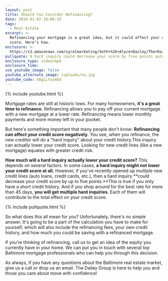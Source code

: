 ```yaml
---
layout: post
title: Should You Consider Refinancing?
date: 2018-01-02 10:09:19
tags:
  - Real Estate
excerpt: >-
  Refinancing your mortgage is a great idea, but it could affect your credit
  score. Here’s how.
enclosure: >-
  https://s3.amazonaws.com/vyralmarketing/Seth+%26+Alyce+Dailey/The+Dailey+Group-+Should+You+Consider+Refinancing%253F.mp4
pullquote: A hard inquiry could decrease your score by five points automatically.
enclosure_type: video/mp4
enclosure_time:
use_youtube_image: false
youtube_alternate_image: /uploads/no.jpg
youtube_code: XAgLLYsy464
---
```



{% include youtube.html %}

Mortgage rates are still at historic lows. For many homeowners, **it's a great time to refinance.** Refinancing allows you to pay off your current mortgage with a new mortgage at a lower rate. Refinancing means lower monthly payments and more money left in your pocket.

But here's something important that many people don't know: **Refinancing can affect your credit score negatively.** You see, when you refinance, the new creditor will do a "hard inquiry" about your credit history.This inquiry can actually lower your credit score. Looking for new credit lines (like a new mortgage) equates with greater credit risk.

**How much will a hard inquiry actually lower your credit score?** This depends on several factors. In some cases, **a hard inquiry might not lower your credit score at all.** However, if you've recently opened up multiple new credit lines (auto loans, credit cards, etc.), then a hard inquiry **could decrease your credit score by up to five points.**This is true if you only have a short credit history. And if you shop around for the best rate for more than 45 days, **you will get multiple hard inquiries**. Each of them will contribute to the total effect on your credit score.

{% include pullquote.html %}

So what does this all mean for you? Unfortunately, there's no simple answer. It's going to be a part of the calculation you have to make for yourself, which will also include the refinancing fees, your own credit history, and how much you could be saving with a refinanced mortgage.

If you’re thinking of refinancing, call us to get an idea of the equity you currently have in your home. We can put you in touch with several top Baltimore mortgage professionals who can help you through this decision.

As always, if you have any questions about the Baltimore real estate market, give us a call or drop us an email. The Dailey Group is here to help you and those you care about move with confidence!